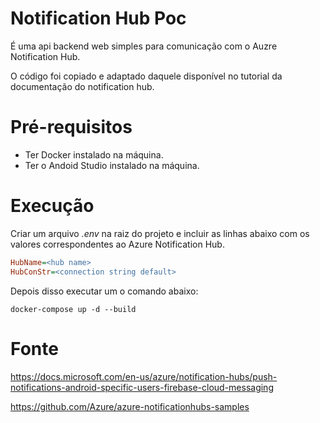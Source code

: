 # Notification Hub Poc

É uma api backend web simples para comunicação com o Auzre Notification Hub.

O código foi copiado e adaptado daquele disponível no tutorial da documentação do notification hub.

# Pré-requisitos

- Ter Docker instalado na máquina.
- Ter o Andoid Studio instalado na máquina.

# Execução

Criar um arquivo _.env_ na raiz do projeto e incluir as linhas abaixo com os valores correspondentes ao 
Azure Notification Hub.

  ~~~ ini
  HubName=<hub name>
  HubConStr=<connection string default>
  ~~~

Depois disso executar um o comando abaixo:

  ~~~ shell
  docker-compose up -d --build
  ~~~

# Fonte

https://docs.microsoft.com/en-us/azure/notification-hubs/push-notifications-android-specific-users-firebase-cloud-messaging

https://github.com/Azure/azure-notificationhubs-samples
